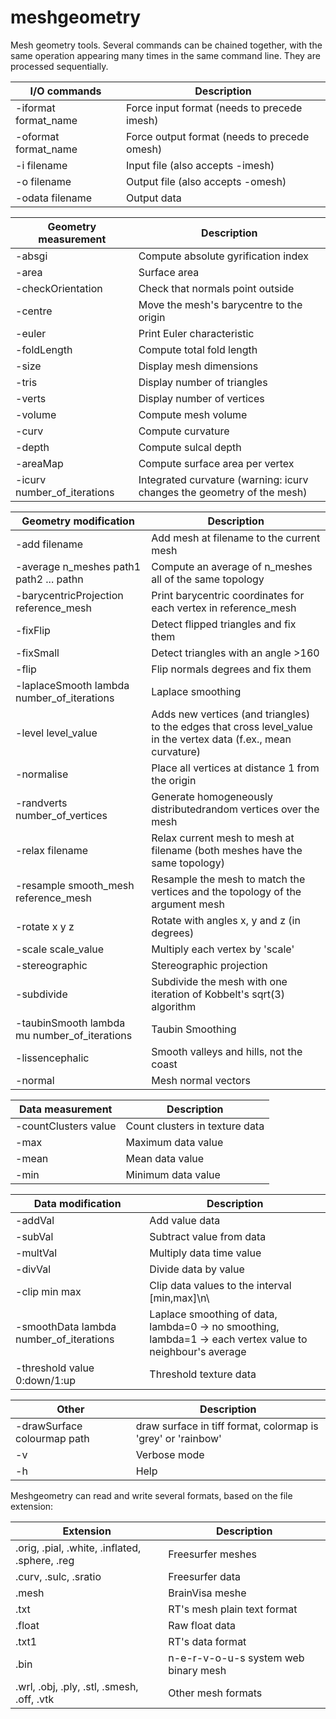 meshgeometry
============

Mesh geometry tools. Several commands can be chained together, with the same operation
appearing many times in the same command line. They are processed sequentially.

I/O commands         |Description
---------------------|----------------
-iformat format_name |Force input format (needs to precede imesh)
-oformat format_name |Force output format (needs to precede omesh)
-i filename          |Input file (also accepts -imesh)
-o filename          |Output file (also accepts -omesh)
-odata filename      |Output data

Geometry measurement                             |Description
-------------------------------------------------|----------------
-absgi                                           |Compute absolute gyrification index
-area                                            |Surface area
-checkOrientation                                |Check that normals point outside
-centre                                          |Move the mesh's barycentre to the origin
-euler                                           |Print Euler characteristic
-foldLength                                      |Compute total fold length
-size                                            |Display mesh dimensions
-tris                                            |Display number of triangles
-verts                                           |Display number of vertices
-volume                                          |Compute mesh volume
-curv                                            |Compute curvature
-depth                                           |Compute sulcal depth
-areaMap                                         |Compute surface area per vertex
-icurv number_of_iterations                      |Integrated curvature (warning: icurv changes the geometry of the mesh)

Geometry modification                            |Description
-------------------------------------------------|----------------
-add filename                                    |Add mesh at filename to the current mesh
-average n_meshes path1 path2 ... pathn          |Compute an average of n_meshes all of the same topology
-barycentricProjection reference_mesh            |Print barycentric coordinates for each vertex in reference_mesh
-fixFlip                                         |Detect flipped triangles and fix them
-fixSmall                                        |Detect triangles with an angle >160
-flip                                            |Flip normals degrees and fix them
-laplaceSmooth lambda number_of_iterations       |Laplace smoothing
-level level_value                               |Adds new vertices (and triangles) to the edges that cross level_value in the vertex data (f.ex., mean curvature)
-normalise                                       |Place all vertices at distance 1 from the origin
-randverts number_of_vertices                    |Generate homogeneously distributedrandom vertices over the mesh
-relax filename                                  |Relax current mesh to mesh at filename (both meshes have the same topology)
-resample smooth_mesh reference_mesh             |Resample the mesh to match the vertices and the topology of the argument mesh
-rotate x y z                                    |Rotate with angles x, y and z (in degrees)
-scale scale_value                               |Multiply each vertex by 'scale'
-stereographic                                   |Stereographic projection
-subdivide                                       |Subdivide the mesh with one iteration of Kobbelt's sqrt(3) algorithm
-taubinSmooth lambda mu number_of_iterations     |Taubin Smoothing
-lissencephalic                                  |Smooth valleys and hills, not the coast
-normal                                          |Mesh normal vectors

Data measurement                                 |Description
-------------------------------------------------|----------------
-countClusters  value                            |Count clusters in texture data
-max                                             |Maximum data value
-mean                                            |Mean data value
-min                                             |Minimum data value

Data modification                                |Description
-------------------------------------------------|----------------
-addVal                                          |Add value data
-subVal                                          |Subtract value from data
-multVal                                         |Multiply data time value
-divVal                                          |Divide data by value
-clip min max                                    |Clip data values to the interval [min,max]\n\
-smoothData lambda number_of_iterations          |Laplace smoothing of data, lambda=0 -> no smoothing, lambda=1 -> each vertex value to neighbour's average
-threshold value 0:down/1:up                     |Threshold texture data

Other                                            |Description
-------------------------------------------------|----------------
-drawSurface colourmap path                      |draw surface in tiff format, colormap is 'grey' or 'rainbow'
-v                                               |Verbose mode
-h                                               |Help

Meshgeometry can read and write several formats, based on the file extension:

Extension                                        |Description
-------------------------------------------------|---------------------------
.orig, .pial, .white, .inflated, .sphere, .reg   |Freesurfer meshes
.curv, .sulc, .sratio                            |Freesurfer data
.mesh                                            |BrainVisa meshe
.txt                                             |RT's mesh plain text format
.float                                           |Raw float data
.txt1                                            |RT's data format
.bin                                             |n-e-r-v-o-u-s system web binary mesh
.wrl, .obj, .ply, .stl, .smesh, .off, .vtk       |Other mesh formats
